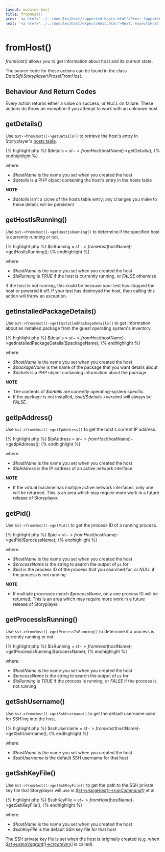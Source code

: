 ```yaml
---
layout: modules-host
title: fromHost()
prev: '<a href="../../modules/host/supported-hosts.html">Prev: Supported Hosts</a>'
next: '<a href="../../modules/host/expectsHost.html">Next: expectsHost()</a>'
---
```


# fromHost()

_fromHost()_ allows you to get information about host and its current state.

The source code for these actions can be found in the class _DataSift\Storyplayer\Prose\FromHost_.

## Behaviour And Return Codes

Every action returns either a value on success, or _NULL_ on failure.  These actions do throw an exception if you attempt to work with an unknown host.

## getDetails()

Use `$st->fromHost()->getDetails()` to retrieve the host's entry in Storyplayer's [hosts table](../hoststable/how-hosts-are-remembered.html).

{% highlight php %}
$details = $st->fromHost($hostName)->getDetails();
{% endhighlight %}

where:

* _$hostName_ is the name you set when you created the host
* _$details_ is a PHP object containing the host's entry in the hosts table

__NOTE__

* _$details_ isn't a clone of the hosts table entry; any changes you make to these details will be persistent

## getHostIsRunning()

Use `$st->fromHost()->getHostIsRunning()` to determine if the specified host is currently running or not.

{% highlight php %}
$isRunning = $st->fromHost($hostName)->getHostIsRunning();
{% endhighlight %}

where:

* _$hostName_ is the name you set when you created the host
* _$isRunning_ is _TRUE_ if the host is currently running, or _FALSE_ otherwise

If the host is not running, this could be because your test has stopped the host or powered it off.  If your test has destroyed the host, then calling this action will throw an exception.

## getInstalledPackageDetails()

Use `$st->fromHost()->getInstalledPackageDetails()` to get information about an installed package from the guest operating system's inventory.

{% highlight php %}
$details = $st->fromHost($hostName)->getInstalledPackageDetails($packageName);
{% endhighlight %}

where:

* _$hostName_ is the name you set when you created the host
* _$packageName_ is the name of the package that you want details about
* _$details_ is a PHP object containing information about the package

__NOTE__

* The contents of _$details_ are currently operating-system specific.
* If the package is not installed, _isset($details->version)_ will always be _FALSE_.

## getIpAddress()

Use `$st->fromHost()->getIpAddress()` to get the host's current IP address.

{% highlight php %}
$ipAddress = $st->fromHost($hostName)->getIpAddress();
{% endhighlight %}

where:

* _$hostName_ is the name you set when you created the host
* _$ipAddress_ is the IP address of an active network interface

__NOTE__

* If the virtual machine has multiple active network interfaces, only one will be returned.  This is an area which may require more work in a future release of Storyplayer.

## getPid()

Use `$st->fromHost()->getPid()` to get the process ID of a running process.

{% highlight php %}
$pid = $st->fromHost($hostName)->getPid($processName);
{% endhighlight %}

where:

* _$hostName_ is the name you set when you created the host
* _$processName_ is the string to search the output of `ps` for
* _$pid_ is the process ID of the process that you searched for, or _NULL_ if the process is not running

__NOTE__

* If multiple processes match _$processName_, only one process ID will be returned.  This is an area which may require more work in a future release of Storyplayer.

## getProcessIsRunning()

Use `$st->fromHost()->getProcessIsRunning()` to determine if a process is currently running or not.

{% highlight php %}
$isRunning = $st->fromHost($hostName)->getProcessIsRunning($processName);
{% endhighlight %}

where:

* _$hostName_ is the name you set when you created the host
* _$processName_ is the string to search the output of `ps` for
* _$isRunning_ is _TRUE_ if the process is running, or _FALSE_ if the process is not running

## getSshUsername()

Use `$st->fromHost()->getSshUsername()` to get the default username used for SSH'ing into the host.

{% highlight php %}
$sshUsername = $st->fromHost($hostName)->getSshUsername();
{% endhighlight %}

where:

* _$hostName_ is the name you set when you created the host
* _$sshUsername_ is the default SSH username for that host

## getSshKeyFile()

Use `$st->fromHost()->getSshKeyFile()` to get the path to the SSH private key file that Storyplayer will use in _[$st->usingHost()->runCommand()](usingHost.html#runcommand)_ et al.

{% highlight php %}
$sshKeyFile = $st->fromHost($hostName)->getSshKeyFile();
{% endhighlight %}

where:

* _$hostName_ is the name you set when you created the host
* _$sshKeyFile_ is the default SSH key file for that host

The SSH private key file is set when the host is originally created (e.g. when _[$st->usingVagrant()->createVm()](../vagrant/usingVagrant.html#createvm)_ is called).
